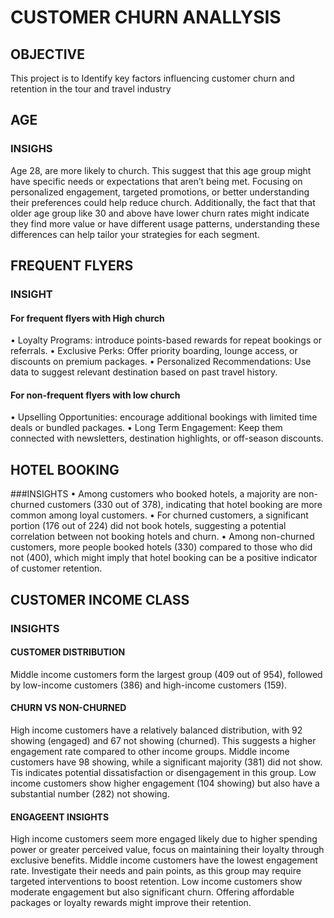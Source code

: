 # CUSTOMER CHURN ANALLYSIS
## OBJECTIVE
This project is to Identify key factors influencing customer churn and retention in the tour and travel industry
## AGE
### INSIGHS
Age 28, are more likely to church. This suggest that this age group might have specific needs or expectations that aren’t being met. Focusing on personalized engagement, targeted promotions, or better understanding their preferences could help reduce church.
Additionally, the fact that that older age group like 30 and above have lower churn rates might indicate they find more value or have different usage patterns, understanding these differences can help tailor your strategies for each segment.
## FREQUENT FLYERS
### INSIGHT
#### For frequent flyers with High church
•	Loyalty Programs: introduce points-based rewards for repeat bookings or referrals.
•	Exclusive Perks: Offer priority boarding, lounge access, or discounts on premium packages.
•	Personalized Recommendations: Use data to suggest relevant destination based on past travel history.
#### For non-frequent flyers with low church
•	Upselling Opportunities: encourage additional bookings with limited time deals or bundled packages.
•	Long Term Engagement: Keep them connected with newsletters, destination highlights, or off-season discounts.
## HOTEL BOOKING
###INSIGHTS
•	Among customers who booked hotels, a majority are non-churned customers (330 out of 378), indicating that hotel booking are more common among loyal customers.
•	For churned customers, a significant portion (176 out of 224) did not book hotels, suggesting a potential correlation between not booking hotels and churn.
•	Among non-churned customers, more people booked hotels (330) compared to those who did not (400), which might imply that hotel booking can be a positive indicator of customer retention.
## CUSTOMER INCOME CLASS
### INSIGHTS
#### CUSTOMER DISTRIBUTION
Middle income customers form the largest group (409 out of 954), followed by low-income customers (386) and high-income customers (159).
#### CHURN VS NON-CHURNED
High income customers have a relatively balanced distribution, with 92 showing (engaged) and 67 not showing (churned). This suggests a higher engagement rate compared to other income groups.
Middle income customers have 98 showing, while a significant majority (381) did not show. Tis indicates potential dissatisfaction or disengagement in this group.
Low income customers show higher engagement (104 showing) but also have a substantial number (282) not showing.
#### ENGAGEENT INSIGHTS
High income customers seem more engaged likely due to higher spending power or greater perceived value, focus on maintaining their loyalty through exclusive benefits.
Middle income customers have the lowest engagement rate. Investigate their needs and pain points, as this group may require targeted interventions to boost retention.
Low income customers show moderate engagement but also significant churn. Offering affordable packages or loyalty rewards might improve their retention.


